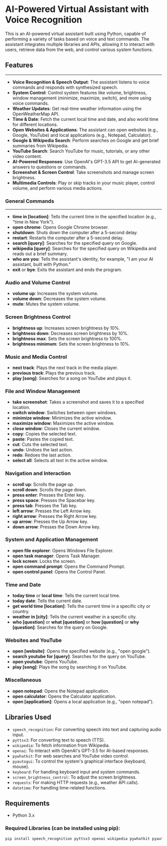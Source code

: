 # AI-Powered Virtual Assistant with Voice Recognition

This is an AI-powered virtual assistant built using Python, capable of performing a variety of tasks based on voice and text commands. The assistant integrates multiple libraries and APIs, allowing it to interact with users, retrieve data from the web, and control various system functions.

## Features
---------------------------------------------

- **Voice Recognition & Speech Output**: The assistant listens to voice commands and responds with synthesized speech.
- **System Control**: Control system features like volume, brightness, window management (minimize, maximize, switch), and more using voice commands.
- **Weather Updates**: Get real-time weather information using the OpenWeatherMap API.
- **Time & Date**: Fetch the current local time and date, and also world time for different locations.
- **Open Websites & Applications**: The assistant can open websites (e.g., Google, YouTube) and local applications (e.g., Notepad, Calculator).
- **Google & Wikipedia Search**: Perform searches on Google and get brief summaries from Wikipedia.
- **YouTube Search**: Search YouTube for music, tutorials, or any other video content.
- **AI-Powered Responses**: Use OpenAI's GPT-3.5 API to get AI-generated answers to questions or commands.
- **Screenshot & Screen Control**: Take screenshots and manage screen brightness.
- **Multimedia Controls**: Play or skip tracks in your music player, control volume, and perform various media actions.

### General Commands
--------------------------------------
- **time in [location]**: Tells the current time in the specified location (e.g., "time in New York").
- **open chrome**: Opens Google Chrome browser.
- **shutdown**: Shuts down the computer after a 5-second delay.
- **restart**: Restarts the computer after a 5-second delay.
- **search [query]**: Searches for the specified query on Google.
- **wikipedia [query]**: Searches for the specified query on Wikipedia and reads out a brief summary.
- **who are you**: Tells the assistant's identity, for example, "I am your AI assistant, built with Python."
- **exit** or **bye**: Exits the assistant and ends the program.

### Audio and Volume Control
- **volume up**: Increases the system volume.
- **volume down**: Decreases the system volume.
- **mute**: Mutes the system volume.

### Screen Brightness Control
- **brightness up**: Increases screen brightness by 10%.
- **brightness down**: Decreases screen brightness by 10%.
- **brightness max**: Sets the screen brightness to 100%.
- **brightness minimum**: Sets the screen brightness to 10%.

### Music and Media Control
- **next track**: Plays the next track in the media player.
- **previous track**: Plays the previous track.
- **play [song]**: Searches for a song on YouTube and plays it.

### File and Window Management
- **take screenshot**: Takes a screenshot and saves it to a specified location.
- **switch window**: Switches between open windows.
- **minimize window**: Minimizes the active window.
- **maximize window**: Maximizes the active window.
- **close window**: Closes the current window.
- **copy**: Copies the selected text.
- **paste**: Pastes the copied text.
- **cut**: Cuts the selected text.
- **undo**: Undoes the last action.
- **redo**: Redoes the last action.
- **select all**: Selects all text in the active window.

### Navigation and Interaction
- **scroll up**: Scrolls the page up.
- **scroll down**: Scrolls the page down.
- **press enter**: Presses the Enter key.
- **press space**: Presses the Spacebar key.
- **press tab**: Presses the Tab key.
- **left arrow**: Presses the Left Arrow key.
- **right arrow**: Presses the Right Arrow key.
- **up arrow**: Presses the Up Arrow key.
- **down arrow**: Presses the Down Arrow key.

### System and Application Management
- **open file explorer**: Opens Windows File Explorer.
- **open task manager**: Opens Task Manager.
- **lock screen**: Locks the screen.
- **open command prompt**: Opens the Command Prompt.
- **open control panel**: Opens the Control Panel.

### Time and Date
- **today time** or **local time**: Tells the current local time.
- **today date**: Tells the current date.
- **get world time [location]**: Tells the current time in a specific city or country.
- **weather in [city]**: Tells the current weather in a specific city.
- **who [question]** or **what [question]** or **how [question]** or **why [question]**: Searches for the query on Google.

### Websites and YouTube
- **open [website]**: Opens the specified website (e.g., "open google").
- **search youtube for [query]**: Searches for the query on YouTube.
- **open youtube**: Opens YouTube.
- **play [song]**: Plays the song by searching it on YouTube.

### Miscellaneous
- **open notepad**: Opens the Notepad application.
- **open calculator**: Opens the Calculator application.
- **open [application]**: Opens a local application (e.g., "open notepad").

## Libraries Used
- `speech_recognition`: For converting speech into text and capturing audio input.
- `pyttsx3`: For converting text to speech (TTS).
- `wikipedia`: To fetch information from Wikipedia.
- `openai`: To interact with OpenAI's GPT-3.5 for AI-based responses.
- `pywhatkit`: For web searches and YouTube video control.
- `pyautogui`: To control the system's graphical interface (keyboard, mouse).
- `keyboard`: For handling keyboard input and system commands.
- `screen_brightness_control`: To adjust the screen brightness.
- `requests`: For making HTTP requests (e.g., weather API calls).
- `datetime`: For handling time-related functions.

  

## Requirements
- Python 3.x

### Required Libraries (can be installed using pip):
```bash
pip install speech_recognition pyttsx3 openai wikipedia pywhatkit pyautogui keyboard screen_brightness_control requests datetime
